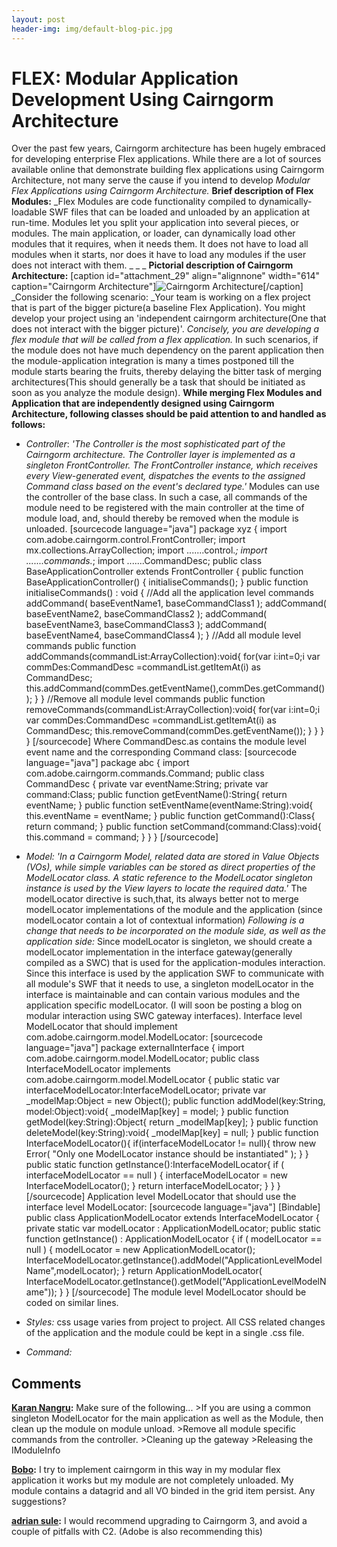```yaml
---
layout: post
header-img: img/default-blog-pic.jpg
---
```


<!--Delimiting the scope of work involved in merging Cairngorm based Flex Modules and Applications.....-->

# FLEX: Modular Application Development Using Cairngorm Architecture

Over the past few years, Cairngorm architecture has been hugely embraced for developing enterprise Flex applications. While there are a lot of sources available online that demonstrate building flex applications using Cairngorm Architecture, not many serve the cause if you intend to develop _Modular Flex Applications using Cairngorm Architecture._ **Brief description of Flex Modules:** _Flex Modules are code functionality compiled to dynamically-loadable SWF files that can be loaded and unloaded by an application at run-time. Modules let you split your application into several pieces, or modules. The main application, or loader, can dynamically load other modules that it requires, when it needs them. It does not have to load all modules when it starts, nor does it have to load any modules if the user does not interact with them. _ _ _ **Pictorial description of Cairngorm Architecture:** [caption id="attachment_29" align="alignnone" width="614" caption="Cairngorm Architecture"]![Cairngorm Architecture](http://karannangru.files.wordpress.com/2010/10/cairngormarchitecture.png)[/caption] _Consider the following scenario: _Your team is working on a flex project that is part of the bigger picture(a baseline Flex Application). You might develop your project using an 'independent cairngorm architecture(One that does not interact with the bigger picture)'. _Concisely, you are developing a flex module that will be called from a flex application._ In such scenarios, if the module does not have much dependency on the parent application then the module-application integration is many a times postponed till the module starts bearing the fruits, thereby delaying the bitter task of merging architectures(This should generally be a task that should be initiated as soon as you analyze the module design). **While merging Flex Modules and Application that are independently designed using Cairngorm Architecture, following classes should be paid attention to and handled as follows:**

  * _Controller_:
_'The Controller is the most sophisticated part of the Cairngorm architecture. The Controller layer is implemented as a singleton FrontController. The FrontController instance, which receives every View-generated event, dispatches the events to the assigned Command class based on the event's declared type.'_ Modules can use the controller of the base class. In such a case, all commands of the module need to be registered with the main controller at the time of module load, and, should thereby be removed when the module is unloaded. [sourcecode language="java"] package xyz { import com.adobe.cairngorm.control.FrontController; import mx.collections.ArrayCollection; import .......control.*; import .......commands.*; import .......CommandDesc; public class BaseApplicationController extends FrontController { public function BaseApplicationController() { initialiseCommands(); } public function initialiseCommands() : void { //Add all the application level commands addCommand( baseEventName1, baseCommandClass1 ); addCommand( baseEventName2, baseCommandClass2 ); addCommand( baseEventName3, baseCommandClass3 ); addCommand( baseEventName4, baseCommandClass4 ); } //Add all module level commands public function addCommands(commandList:ArrayCollection):void{ for(var i:int=0;i var commDes:CommandDesc =commandList.getItemAt(i) as CommandDesc; this.addCommand(commDes.getEventName(),commDes.getCommand()); } } //Remove all module level commands public function removeCommands(commandList:ArrayCollection):void{ for(var i:int=0;i var commDes:CommandDesc =commandList.getItemAt(i) as CommandDesc; this.removeCommand(commDes.getEventName()); } } } } [/sourcecode] Where CommandDesc.as contains the module level event name and the corresponding Command class: [sourcecode language="java"] package abc { import com.adobe.cairngorm.commands.Command; public class CommandDesc { private var eventName:String; private var command:Class; public function getEventName():String{ return eventName; } public function setEventName(eventName:String):void{ this.eventName = eventName; } public function getCommand():Class{ return command; } public function setCommand(command:Class):void{ this.command = command; } } } [/sourcecode] 

  * _Model:_
_'In a Cairngorm Model, related data are stored in Value Objects (VOs), while simple variables can be stored as direct properties of the ModelLocator class. A static reference to the ModelLocator singleton instance is used by the View layers to locate the required data.'_ The modelLocator directive is such,that, its always better not to merge modelLocator implementations of the module and the application (since modelLocator contain a lot of contextual information) _Following is a change that needs to be incorporated on the module side, as well as the application side:_ Since modelLocator is singleton, we should create a modelLocator implementation in the interface gateway(generally compiled as a SWC) that is used for the application-modules interaction. Since this interface is used by the application SWF to communicate with all module's SWF that it needs to use, a singleton modelLocator in the interface is maintainable and can contain various modules and the application specific modelLocator. (I will soon be posting a blog on modular interaction using SWC gateway interfaces). Interface level ModelLocator that should implement com.adobe.cairngorm.model.ModelLocator: [sourcecode language="java"] package externalInterface { import com.adobe.cairngorm.model.ModelLocator; public class InterfaceModelLocator implements com.adobe.cairngorm.model.ModelLocator { public static var interfaceModelLocator:InterfaceModelLocator; private var _modelMap:Object = new Object(); public function addModel(key:String, model:Object):void{ _modelMap[key] = model; } public function getModel(key:String):Object{ return _modelMap[key]; } public function deleteModel(key:String):void{ _modelMap[key] = null; } public function InterfaceModelLocator(){ if(interfaceModelLocator != null){ throw new Error( "Only one ModelLocator instance should be instantiated" ); } } public static function getInstance():InterfaceModelLocator{ if ( interfaceModelLocator == null ) { interfaceModelLocator = new InterfaceModelLocator(); } return interfaceModelLocator; } } } [/sourcecode] Application level ModelLocator that should use the interface level ModelLocator: [sourcecode language="java"] [Bindable] public class ApplicationModelLocator extends InterfaceModelLocator { private static var modelLocator : ApplicationModelLocator; public static function getInstance() : ApplicationModelLocator { if ( modelLocator == null ) { modelLocator = new ApplicationModelLocator(); InterfaceModelLocator.getInstance().addModel("ApplicationLevelModelName",modelLocator); } return ApplicationModelLocator( InterfaceModelLocator.getInstance().getModel("ApplicationLevelModelName")); } } [/sourcecode] The module level ModelLocator should be coded on similar lines. 

  * _Styles:_
css usage varies from project to project. All CSS related changes of the application and the module could be kept in a single .css file. 
  * _Command:_

## Comments

**[Karan Nangru](#5343 "2011-03-06 01:10:16"):** Make sure of the following... >If you are using a common singleton ModelLocator for the main application as well as the Module, then clean up the module on module unload. >Remove all module specific commands from the controller. >Cleaning up the gateway >Releasing the IModuleInfo

**[Bobo](#5291 "2011-02-14 14:00:42"):** I try to implement cairngorm in this way in my modular flex application it works but my module are not completely unloaded. My module contains a datagrid and all VO binded in the grid item persist. Any suggestions?

**[adrian sule](#5900 "2011-08-31 19:40:21"):** I would recommend upgrading to Cairngorm 3, and avoid a couple of pitfalls with C2. (Adobe is also recommending this)

